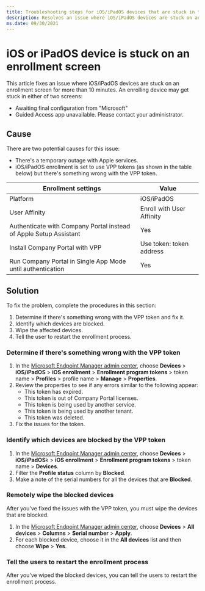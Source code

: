 ```yaml
---
title: Troubleshooting steps for iOS/iPadOS devices that are stuck in the enrollment screen
description: Resolves an issue where iOS/iPadOS devices are stuck on an enrollment screen during Intune enrollment.
ms.date: 09/30/2021
---
```


# iOS or iPadOS device is stuck on an enrollment screen

This article fixes an issue where iOS/iPadOS devices are stuck on an enrollment screen for more than 10 minutes. An enrolling device may get stuck in either of two screens:

- Awaiting final configuration from "Microsoft"
- Guided Access app unavailable. Please contact your administrator.

## Cause

There are two potential causes for this issue:

- There's a temporary outage with Apple services.
- iOS/iPadOS enrollment is set to use VPP tokens (as shown in the table below) but there's something wrong with the VPP token.

| Enrollment settings | Value |
| ---- | ---- |
| Platform | iOS/iPadOS |
| User Affinity | Enroll with User Affinity |
|Authenticate with Company Portal instead of Apple Setup Assistant | Yes |
| Install Company Portal with VPP | Use token: token address |
| Run Company Portal in Single App Mode until authentication | Yes |

## Solution

To fix the problem, complete the procedures in this section:

1. Determine if there's something wrong with the VPP token and fix it.
2. Identify which devices are blocked.
3. Wipe the affected devices.
4. Tell the user to restart the enrollment process.

### Determine if there's something wrong with the VPP token

1. In the [Microsoft Endpoint Manager admin center](https://go.microsoft.com/fwlink/?linkid=2109431), choose **Devices** > **iOS/iPadOS** > **iOS enrollment** > **Enrollment program tokens** > token name > **Profiles** > profile name > **Manage** > **Properties**.
2. Review the properties to see if any errors similar to the following appear:
    - This token has expired.
    - This token is out of Company Portal licenses.
    - This token is being used by another service.
    - This token is being used by another tenant.
    - This token was deleted.
3. Fix the issues for the token.

### Identify which devices are blocked by the VPP token

1. In the [Microsoft Endpoint Manager admin center](https://go.microsoft.com/fwlink/?linkid=2109431), choose **Devices** > **iOS/iPadOS**k > **iOS enrollment** > **Enrollment program tokens** > token name > **Devices**.
2. Filter the **Profile status** column by **Blocked**.
3. Make a note of the serial numbers for all the devices that are **Blocked**.

### Remotely wipe the blocked devices

After you've fixed the issues with the VPP token, you must wipe the devices that are blocked.

1. In the [Microsoft Endpoint Manager admin center](https://go.microsoft.com/fwlink/?linkid=2109431), choose **Devices** > **All devices** > **Columns** > **Serial number** > **Apply**.
2. For each blocked device, choose it in the **All devices** list and then choose **Wipe** > **Yes**.

### Tell the users to restart the enrollment process

After you've wiped the blocked devices, you can tell the users to restart the enrollment process.
